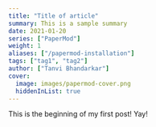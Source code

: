 ```yaml
---
title: "Title of article"
summary: This is a sample summary
date: 2021-01-20
series: ["PaperMod"]
weight: 1
aliases: ["/papermod-installation"]
tags: ["tag1", "tag2"]
author: ["Tanvi Bhandarkar"]
cover:
  image: images/papermod-cover.png
  hiddenInList: true
---
```


This is the beginning of my first post! Yay! 